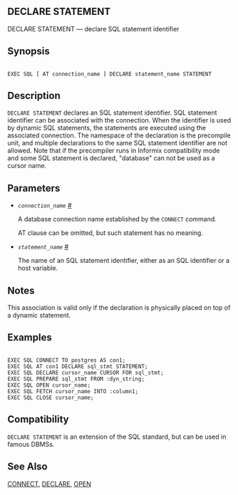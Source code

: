 ## DECLARE STATEMENT

DECLARE STATEMENT — declare SQL statement identifier

## Synopsis

```

EXEC SQL [ AT connection_name ] DECLARE statement_name STATEMENT
```

## Description

`DECLARE STATEMENT` declares an SQL statement identifier. SQL statement identifier can be associated with the connection. When the identifier is used by dynamic SQL statements, the statements are executed using the associated connection. The namespace of the declaration is the precompile unit, and multiple declarations to the same SQL statement identifier are not allowed. Note that if the precompiler runs in Informix compatibility mode and some SQL statement is declared, "database" can not be used as a cursor name.

## Parameters

* *`connection_name`* [#](#ECPG-SQL-DECLARE-STATEMENT-CONNECTION-NAME)

    A database connection name established by the `CONNECT` command.

    AT clause can be omitted, but such statement has no meaning.



* *`statement_name`* [#](#ECPG-SQL-DECLARE-STATEMENT-STATEMENT-NAME)

    The name of an SQL statement identifier, either as an SQL identifier or a host variable.

## Notes

This association is valid only if the declaration is physically placed on top of a dynamic statement.

## Examples

```

EXEC SQL CONNECT TO postgres AS con1;
EXEC SQL AT con1 DECLARE sql_stmt STATEMENT;
EXEC SQL DECLARE cursor_name CURSOR FOR sql_stmt;
EXEC SQL PREPARE sql_stmt FROM :dyn_string;
EXEC SQL OPEN cursor_name;
EXEC SQL FETCH cursor_name INTO :column1;
EXEC SQL CLOSE cursor_name;
```

## Compatibility

`DECLARE STATEMENT` is an extension of the SQL standard, but can be used in famous DBMSs.

## See Also

[CONNECT](ecpg-sql-connect "CONNECT"), [DECLARE](ecpg-sql-declare "DECLARE"), [OPEN](ecpg-sql-open "OPEN")